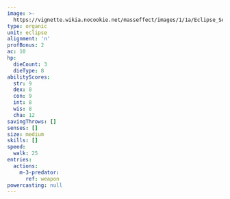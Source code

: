 ```yaml
---
image: >-
  https://vignette.wikia.nocookie.net/masseffect/images/1/1a/Eclipse_Security_Guard.png/revision/latest?cb=20100720085554
type: organic
unit: eclipse
alignment: 'n'
profBonus: 2
ac: 10
hp:
  dieCount: 3
  dieType: 8
abilityScores:
  str: 9
  dex: 8
  con: 9
  int: 8
  wis: 8
  cha: 12
savingThrows: []
senses: []
size: medium
skills: []
speed:
  walk: 25
entries:
  actions:
    m-3-predator:
      ref: weapon
powercasting: null
---
```

